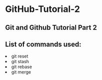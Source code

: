 # GitHub-Tutorial-2
## Git and Github Tutorial Part 2
## List of commands used:
<li>git reset</li>
<li>git stash</li>
<li>git rebase</li>
<li>git merge</li>
